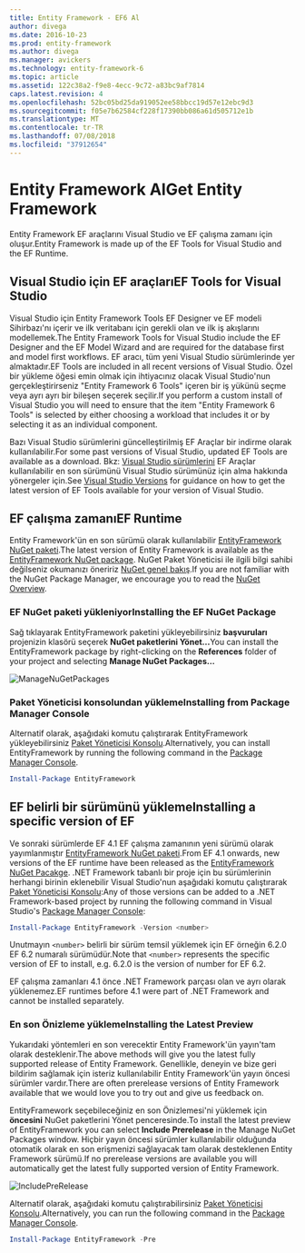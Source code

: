 ```yaml
---
title: Entity Framework - EF6 Al
author: divega
ms.date: 2016-10-23
ms.prod: entity-framework
ms.author: divega
ms.manager: avickers
ms.technology: entity-framework-6
ms.topic: article
ms.assetid: 122c38a2-f9e8-4ecc-9c72-a83bc9af7814
caps.latest.revision: 4
ms.openlocfilehash: 52bc05bd25da919052ee58bbcc19d57e12ebc9d3
ms.sourcegitcommit: f05e7b62584cf228f17390bb086a61d505712e1b
ms.translationtype: MT
ms.contentlocale: tr-TR
ms.lasthandoff: 07/08/2018
ms.locfileid: "37912654"
---
```

# <a name="get-entity-framework"></a><span data-ttu-id="33f6c-102">Entity Framework Al</span><span class="sxs-lookup"><span data-stu-id="33f6c-102">Get Entity Framework</span></span>
<span data-ttu-id="33f6c-103">Entity Framework EF araçlarını Visual Studio ve EF çalışma zamanı için oluşur.</span><span class="sxs-lookup"><span data-stu-id="33f6c-103">Entity Framework is made up of the EF Tools for Visual Studio and the EF Runtime.</span></span>

## <a name="ef-tools-for-visual-studio"></a><span data-ttu-id="33f6c-104">Visual Studio için EF araçları</span><span class="sxs-lookup"><span data-stu-id="33f6c-104">EF Tools for Visual Studio</span></span>

<span data-ttu-id="33f6c-105">Visual Studio için Entity Framework Tools EF Designer ve EF modeli Sihirbazı'nı içerir ve ilk veritabanı için gerekli olan ve ilk iş akışlarını modellemek.</span><span class="sxs-lookup"><span data-stu-id="33f6c-105">The Entity Framework Tools for Visual Studio include the EF Designer and the EF Model Wizard and are required for the database first and model first workflows.</span></span> <span data-ttu-id="33f6c-106">EF aracı, tüm yeni Visual Studio sürümlerinde yer almaktadır.</span><span class="sxs-lookup"><span data-stu-id="33f6c-106">EF Tools are included in all recent versions of Visual Studio.</span></span> <span data-ttu-id="33f6c-107">Özel bir yükleme öğesi emin olmak için ihtiyacınız olacak Visual Studio'nun gerçekleştirirseniz "Entity Framework 6 Tools" içeren bir iş yükünü seçme veya ayrı ayrı bir bileşen seçerek seçilir.</span><span class="sxs-lookup"><span data-stu-id="33f6c-107">If you perform a custom install of Visual Studio you will need to ensure that the item "Entity Framework 6 Tools" is selected by either choosing a workload that includes it or by selecting it as an individual component.</span></span>

<span data-ttu-id="33f6c-108">Bazı Visual Studio sürümlerini güncelleştirilmiş EF Araçlar bir indirme olarak kullanılabilir.</span><span class="sxs-lookup"><span data-stu-id="33f6c-108">For some past versions of Visual Studio, updated EF Tools are available as a download.</span></span> <span data-ttu-id="33f6c-109">Bkz: [Visual Studio sürümlerini](~/ef6/what-is-new/visual-studio.md) EF Araçlar kullanılabilir en son sürümünü Visual Studio sürümünüz için alma hakkında yönergeler için.</span><span class="sxs-lookup"><span data-stu-id="33f6c-109">See [Visual Studio Versions](~/ef6/what-is-new/visual-studio.md) for guidance on how to get the latest version of EF Tools available for your version of Visual Studio.</span></span>

## <a name="ef-runtime"></a><span data-ttu-id="33f6c-110">EF çalışma zamanı</span><span class="sxs-lookup"><span data-stu-id="33f6c-110">EF Runtime</span></span>

<span data-ttu-id="33f6c-111">Entity Framework'ün en son sürümü olarak kullanılabilir [EntityFramework NuGet paketi](http://nuget.org/packages/EntityFramework/).</span><span class="sxs-lookup"><span data-stu-id="33f6c-111">The latest version of Entity Framework is available as the [EntityFramework NuGet package](http://nuget.org/packages/EntityFramework/).</span></span> <span data-ttu-id="33f6c-112">NuGet Paket Yöneticisi ile ilgili bilgi sahibi değilseniz okumanızı öneririz [NuGet genel bakış](https://docs.microsoft.com/nuget/consume-packages/overview-and-workflow).</span><span class="sxs-lookup"><span data-stu-id="33f6c-112">If you are not familiar with the NuGet Package Manager, we encourage you to read the [NuGet Overview](https://docs.microsoft.com/nuget/consume-packages/overview-and-workflow).</span></span>

### <a name="installing-the-ef-nuget-package"></a><span data-ttu-id="33f6c-113">EF NuGet paketi yükleniyor</span><span class="sxs-lookup"><span data-stu-id="33f6c-113">Installing the EF NuGet Package</span></span>

<span data-ttu-id="33f6c-114">Sağ tıklayarak EntityFramework paketini yükleyebilirsiniz **başvuruları** projenizin klasörü seçerek **NuGet paketlerini Yönet...**</span><span class="sxs-lookup"><span data-stu-id="33f6c-114">You can install the EntityFramework package by right-clicking on the **References** folder of your project and selecting **Manage NuGet Packages…**</span></span>

![ManageNuGetPackages](~/ef6/media/managenugetpackages.png)

### <a name="installing-from-package-manager-console"></a><span data-ttu-id="33f6c-116">Paket Yöneticisi konsolundan yükleme</span><span class="sxs-lookup"><span data-stu-id="33f6c-116">Installing from Package Manager Console</span></span>

<span data-ttu-id="33f6c-117">Alternatif olarak, aşağıdaki komutu çalıştırarak EntityFramework yükleyebilirsiniz [Paket Yöneticisi Konsolu](http://docs.nuget.org/docs/start-here/using-the-package-manager-console).</span><span class="sxs-lookup"><span data-stu-id="33f6c-117">Alternatively, you can install EntityFramework by running the following command in the [Package Manager Console](http://docs.nuget.org/docs/start-here/using-the-package-manager-console).</span></span>

``` powershell
Install-Package EntityFramework
```

## <a name="installing-a-specific-version-of-ef"></a><span data-ttu-id="33f6c-118">EF belirli bir sürümünü yükleme</span><span class="sxs-lookup"><span data-stu-id="33f6c-118">Installing a specific version of EF</span></span>

<span data-ttu-id="33f6c-119">Ve sonraki sürümlerde EF 4.1 EF çalışma zamanının yeni sürümü olarak yayımlanmıştır [EntityFramework NuGet paketi](https://www.nuget.org/packages/EntityFramework/).</span><span class="sxs-lookup"><span data-stu-id="33f6c-119">From EF 4.1 onwards, new versions of the EF runtime have been released as the [EntityFramework NuGet Pacakge](https://www.nuget.org/packages/EntityFramework/).</span></span> <span data-ttu-id="33f6c-120">.NET Framework tabanlı bir proje için bu sürümlerinin herhangi birinin eklenebilir Visual Studio'nun aşağıdaki komutu çalıştırarak [Paket Yöneticisi Konsolu](http://docs.nuget.org/docs/start-here/using-the-package-manager-console):</span><span class="sxs-lookup"><span data-stu-id="33f6c-120">Any of those versions can be added to a .NET Framework-based project by running the following command in Visual Studio's [Package Manager Console](http://docs.nuget.org/docs/start-here/using-the-package-manager-console):</span></span>

``` powershell
Install-Package EntityFramework -Version <number>
```

<span data-ttu-id="33f6c-121">Unutmayın `<number>` belirli bir sürüm temsil yüklemek için EF örneğin 6.2.0 EF 6.2 numaralı sürümüdür.</span><span class="sxs-lookup"><span data-stu-id="33f6c-121">Note that `<number>` represents the specific version of EF to install, e.g. 6.2.0 is the version of number for EF 6.2.</span></span>   

<span data-ttu-id="33f6c-122">EF çalışma zamanları 4.1 önce .NET Framework parçası olan ve ayrı olarak yüklenemez.</span><span class="sxs-lookup"><span data-stu-id="33f6c-122">EF runtimes before 4.1 were part of .NET Framework and cannot be installed separately.</span></span>

### <a name="installing-the-latest-preview"></a><span data-ttu-id="33f6c-123">En son Önizleme yükleme</span><span class="sxs-lookup"><span data-stu-id="33f6c-123">Installing the Latest Preview</span></span>

<span data-ttu-id="33f6c-124">Yukarıdaki yöntemleri en son verecektir Entity Framework'ün yayın'tam olarak desteklenir.</span><span class="sxs-lookup"><span data-stu-id="33f6c-124">The above methods will give you the latest fully supported release of Entity Framework.</span></span> <span data-ttu-id="33f6c-125">Genellikle, deneyin ve bize geri bildirim sağlamak için isteriz kullanılabilir Entity Framework'ün yayın öncesi sürümler vardır.</span><span class="sxs-lookup"><span data-stu-id="33f6c-125">There are often prerelease versions of Entity Framework available that we would love you to try out and give us feedback on.</span></span>

<span data-ttu-id="33f6c-126">EntityFramework seçebileceğiniz en son Önizlemesi'ni yüklemek için **öncesini** NuGet paketlerini Yönet penceresinde.</span><span class="sxs-lookup"><span data-stu-id="33f6c-126">To install the latest preview of EntityFramework you can select **Include Prerelease** in the Manage NuGet Packages window.</span></span> <span data-ttu-id="33f6c-127">Hiçbir yayın öncesi sürümler kullanılabilir olduğunda otomatik olarak en son erişmenizi sağlayacak tam olarak desteklenen Entity Framework sürümü.</span><span class="sxs-lookup"><span data-stu-id="33f6c-127">If no prerelease versions are available you will automatically get the latest fully supported version of Entity Framework.</span></span>

![IncludePreRelease](~/ef6/media/includeprerelease.png)

<span data-ttu-id="33f6c-129">Alternatif olarak, aşağıdaki komutu çalıştırabilirsiniz [Paket Yöneticisi Konsolu](http://docs.nuget.org/docs/start-here/using-the-package-manager-console).</span><span class="sxs-lookup"><span data-stu-id="33f6c-129">Alternatively, you can run the following command in the [Package Manager Console](http://docs.nuget.org/docs/start-here/using-the-package-manager-console).</span></span>

``` powershell
Install-Package EntityFramework -Pre
```
